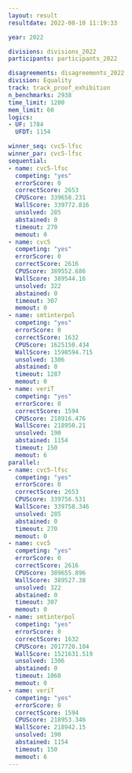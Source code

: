 ```yaml
---
layout: result
resultdate: 2022-08-10 11:19:33

year: 2022

divisions: divisions_2022
participants: participants_2022

disagreements: disagreements_2022
division: Equality
track: track_proof_exhibition
n_benchmarks: 2938
time_limit: 1200
mem_limit: 60
logics:
- UF: 1784
  UFDT: 1154

winner_seq: cvc5-lfsc
winner_par: cvc5-lfsc
sequential:
- name: cvc5-lfsc
  competing: "yes"
  errorScore: 0
  correctScore: 2653
  CPUScore: 339658.231
  WallScore: 339772.816
  unsolved: 285
  abstained: 0
  timeout: 270
  memout: 0
- name: cvc5
  competing: "yes"
  errorScore: 0
  correctScore: 2616
  CPUScore: 389552.686
  WallScore: 389544.16
  unsolved: 322
  abstained: 0
  timeout: 307
  memout: 0
- name: smtinterpol
  competing: "yes"
  errorScore: 0
  correctScore: 1632
  CPUScore: 1625150.434
  WallScore: 1598594.715
  unsolved: 1306
  abstained: 0
  timeout: 1287
  memout: 0
- name: veriT
  competing: "yes"
  errorScore: 0
  correctScore: 1594
  CPUScore: 218916.476
  WallScore: 218950.21
  unsolved: 190
  abstained: 1154
  timeout: 150
  memout: 6
parallel:
- name: cvc5-lfsc
  competing: "yes"
  errorScore: 0
  correctScore: 2653
  CPUScore: 339756.531
  WallScore: 339758.346
  unsolved: 285
  abstained: 0
  timeout: 270
  memout: 0
- name: cvc5
  competing: "yes"
  errorScore: 0
  correctScore: 2616
  CPUScore: 389655.896
  WallScore: 389527.38
  unsolved: 322
  abstained: 0
  timeout: 307
  memout: 0
- name: smtinterpol
  competing: "yes"
  errorScore: 0
  correctScore: 1632
  CPUScore: 2017720.104
  WallScore: 1521631.519
  unsolved: 1306
  abstained: 0
  timeout: 1060
  memout: 0
- name: veriT
  competing: "yes"
  errorScore: 0
  correctScore: 1594
  CPUScore: 218953.346
  WallScore: 218942.15
  unsolved: 190
  abstained: 1154
  timeout: 150
  memout: 6
---
```

